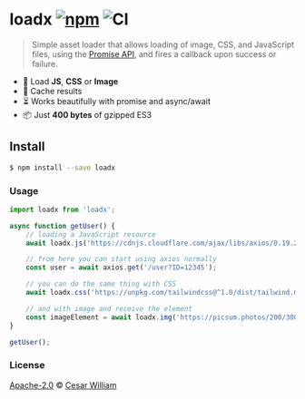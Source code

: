 # loadx [![npm](https://img.shields.io/npm/v/loadx.svg?style=flat)](https://www.npmjs.org/package/loadx) ![CI](https://github.com/cesarwbr/loadx/workflows/CI/badge.svg)

> Simple asset loader that allows loading of image, CSS, and JavaScript files, using the [Promise API](https://developer.mozilla.org/en-US/docs/Web/API/Fetch_API/Using_Fetch), and fires a callback upon success or failure.

- 🚚 Load **JS**, **CSS** or **Image**
- 🚀 Cache results
- ⏳️ Works beautifully with promise and async/await
- 📦️ Just **400 bytes** of gzipped ES3

## Install

```sh
$ npm install --save loadx
```

### Usage

```js
import loadx from 'loadx';

async function getUser() {
	// loading a JavaScript resource
	await loadx.js('https://cdnjs.cloudflare.com/ajax/libs/axios/0.19.2/axios.min.js');

	// from here you can start using axios normally
	const user = await axios.get('/user?ID=12345');

	// you can do the same thing with CSS
	await loadx.css('https://unpkg.com/tailwindcss@^1.0/dist/tailwind.min.css');

	// and with image and receive the element
	const imageElement = await loadx.img('https://picsum.photos/200/300');
}

getUser();
```

### License

[Apache-2.0](https://github.com/cesarwbr/loadx/blob/master/LICENSE) © [Cesar William](https://www.cesarwilliam.com)
